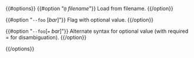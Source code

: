 {{#options}} {{#option "`@` _filename_"}} Load from filename. {{/option}}

{{#option "`--foo` [_bar_]"}} Flag with optional value. {{/option}}

{{#option "`--foo`[`=` _bar_]"}} Alternate syntax for optional value (with
required = for disambiguation). {{/option}}

{{/options}}
